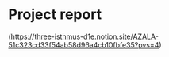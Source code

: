 # Project report

(https://three-isthmus-d1e.notion.site/AZALA-51c323cd33f54ab58d96a4cb10fbfe35?pvs=4)
